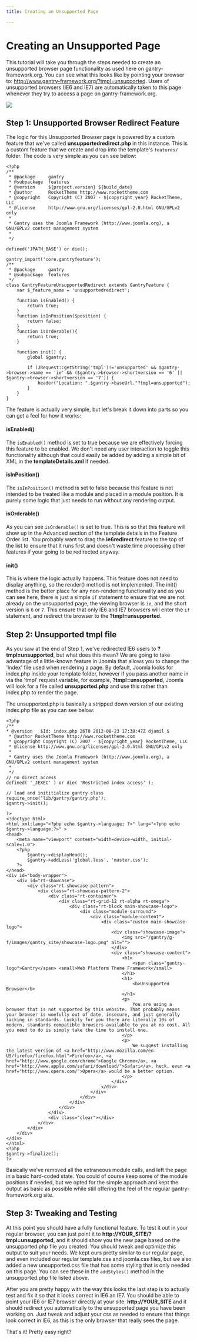 ```yaml
---
title: Creating an Unsupported Page

---
```


Creating an Unsupported Page
============================
This tutorial will take you through the steps needed to create an unsupported browser page functionality as used here on gantry-framework.org. You can see what this looks like by pointing your browser to: <http://www.gantry-framework.org/?tmpl=unsupported>. Users of unsupported browsers (IE6 and IE7) are automatically taken to this page whenever they try to access a page on gantry-framework.org.

![](assets/unsupported-browser.jpg)


Step 1: Unsupported Browser Redirect Feature
--------------------------------------------
The logic for this Unsupported Browser page is powered by a custom feature that we've called **unsupportedredirect.php** in this instance. This is a custom feature that we create and drop into the template's `features/` folder. The code is very simple as you can see below:

~~~ .php
<?php
/**
 * @package     gantry
 * @subpackage  features
 * @version     ${project.version} ${build_date}
 * @author      RocketTheme http://www.rockettheme.com
 * @copyright   Copyright (C) 2007 - ${copyright_year} RocketTheme, LLC
 * @license     http://www.gnu.org/licenses/gpl-2.0.html GNU/GPLv2 only
 *
 * Gantry uses the Joomla Framework (http://www.joomla.org), a GNU/GPLv2 content management system
 *
 */

defined('JPATH_BASE') or die();

gantry_import('core.gantryfeature');
/**
 * @package     gantry
 * @subpackage  features
 */
class GantryFeatureUnsupportedRedirect extends GantryFeature {
    var $_feature_name = 'unsupportedredirect';

    function isEnabled() {
        return true;
    }
    function isInPosition($position) {
        return false;
    }
    function isOrderable(){
        return true;
    }

    function init() {
        global $gantry;

        if (JRequest::getString('tmpl')!='unsupported' && $gantry->browser->name == 'ie' && ($gantry->browser->shortversion == '6' || $gantry->browser->shortversion == '7')) {
            header("Location: ".$gantry->baseUrl."?tmpl=unsupported");
        }
    }
}
~~~

The feature is actually very simple, but let's break it down into parts so you can get a feel for how it works:


#### isEnabled()

The `isEnabled()` method is set to true because we are effectively forcing this feature to be enabled. We don't need any user interaction to toggle this functionality although that could easily be added by adding a simple bit of XML in the **templateDetails.xml** if needed.


#### isInPosition()

The `isInPosition()` method is set to false because this feature is not intended to be treated like a module and placed in a module position. It is purely some logic that just needs to run without any rendering output.


#### isOrderable()

As you can see `isOrderable()` is set to true. This is so that this feature will show up in the Advanced section of the template details in the Feature Order list. You probably want to drag the **ie6redirect** feature to the top of the list to ensure that it runs first and doesn't waste time processing other features if your going to be redirected anyway.


#### init()

This is where the logic actually happens. This feature does not need to display anything, so the render() method is not implemented. The init() method is the better place for any non-rendering functionality and as you can see here, there is just a simple `if` statement to ensure that we are not already on the unsupported page, the viewing browser is `ie`, and the short version is `6` or `7`. This ensure that only IE6 and IE7 browsers will enter the `if` statement, and redirect the browser to the **?tmpl=unsupported**.


Step 2: Unsupported tmpl file
-----------------------------
As you saw at the end of Step 1, we've redirected IE6 users to **?tmpl=unsupported**, but what does this mean? We are going to take advantage of a little-known feature in Joomla that allows you to change the 'index' file used when rendering a page. By default, Joomla looks for index.php inside your template folder, however if you pass another name in via the 'tmpl' request variable, for example, **?tmpl=unsupported**, Joomla will look for a file called **unsupported.php** and use this rather than index.php to render the page.

The unsupported.php is basically a stripped down version of our existing index.php file as you can see below:

~~~ .php
<?php
/**
* @version   $Id: index.php 2670 2012-08-23 17:38:47Z djamil $
 * @author RocketTheme http://www.rockettheme.com
 * @copyright Copyright (C) 2007 - ${copyright_year} RocketTheme, LLC
 * @license http://www.gnu.org/licenses/gpl-2.0.html GNU/GPLv2 only
 *
 * Gantry uses the Joomla Framework (http://www.joomla.org), a GNU/GPLv2 content management system
 *
 */
// no direct access
defined( '_JEXEC' ) or die( 'Restricted index access' );

// load and inititialize gantry class
require_once('lib/gantry/gantry.php');
$gantry->init();

?>
<!doctype html>
<html xml:lang="<?php echo $gantry->language; ?>" lang="<?php echo $gantry->language;?>" >
<head>
    <meta name="viewport" content="width=device-width, initial-scale=1.0">
    <?php
        $gantry->displayHead();
        $gantry->addLess('global.less', 'master.css');
    ?>
</head>
<div id="body-wrapper">
    <div id="rt-showcase">
        <div class="rt-showcase-pattern">
            <div class="rt-showcase-pattern-2">
                <div class="rt-container">
                    <div class="rt-grid-12 rt-alpha rt-omega">
                        <div class="rt-block main-showcase-logo">
                            <div class="module-surround">
                                <div class="module-content">
                                    <div class="custom main-showcase-logo">
                                        <div class="showcase-image">
                                            <img src="/gantry/g-f/images/gantry_site/showcase-logo.png" alt="">
                                        </div>
                                        <div class="showcase-content">
                                            <h1>
                                                <span class="gantry-logo">Gantry</span> <small>Web Platform Theme Framework</small>
                                            </h1>
                                            <h1>
                                                <b>Unsupported Browser</b>
                                            </h1>
                                            <p>
                                                You are using a browser that is not supported by this website. That probably means your browser is woefully out of date, insecure, and just generally lacking in standards. Luckily for you there are literally 10s of modern, standards compatible browsers available to you at no cost. All you need to do is simply take the time to install one.
                                            </p>
                                            <p>
                                                We suggest installing the latest version of <a href="http://www.mozilla.com/en-US/firefox/firefox.html">Firefox</a>, <a href="http://www.google.com/chrome">Google Chrome</a>, <a href="http://www.apple.com/safari/download/">Safari</a>, heck, even <a href="http://www.opera.com/">Opera</a> would be a better option.
                                            </p>
                                        </div>
                                    </div>
                                </div>
                            </div>
                        </div>
                    </div>
                </div>
                <div class="clear"></div>
            </div>
        </div>
    </div>
</div>
</html>
<?php
$gantry->finalize();
?>
~~~

Basically we've removed all the extraneous module calls, and left the page in a basic hard-coded state. You could of course keep some of the module positions if needed, but we opted for the simple approach and kept the output as basic as possible while still offering the feel of the regular gantry-framework.org site.


Step 3: Tweaking and Testing
----------------------------
At this point you should have a fully functional feature. To test it out in your regular browser, you can just point it to **http://YOUR_SITE/?tmpl=unsupported**, and it should show you the new page based on the unsupported.php file you created. You should tweak and optimize this output to suit your needs. We kept ours pretty similar to our regular page, and even included our regular template.css and joomla.css files, but we also added a new unsupported.css file that has some styling that is only needed on this page. You can see these in the `addStyles()` method in the unsupported.php file listed above.

After you are pretty happy with the way this looks the last step is to actually test and fix it so that it looks correct in IE6 an IE7. You should be able to point your IE6 or IE7 browser directly at your site: **http://YOUR_SITE** and it should redirect you automatically to the unsupported page you have been working on. Just tweak and adjust your css as needed to ensure that things look correct in IE6, as this is the only browser that really sees the page.

That's it! Pretty easy right?
